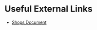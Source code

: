 # Useful External Links
* [Shops Document](https://docs.google.com/document/d/1lk-d-MwtO-97S9LwRq606DT6P4EWuLf6vNXsg-KFCxI/edit?usp=sharing)